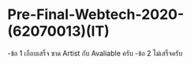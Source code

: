 # Pre-Final-Webtech-2020-(62070013)(IT)
-ข้อ 1 เกือบเสร็จ ขาด Artist กับ Avaliable ครับ
-ข้อ 2 ไม่เสร็จครับ
